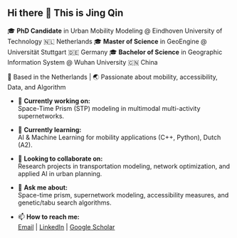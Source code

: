 ## Hi there 👋 This is Jing Qin


🎓 **PhD Candidate** in Urban Mobility Modeling @ Eindhoven University of Technology 🇳🇱 Netherlands 
🎓 **Master of Science** in GeoEngine @ Universität Stuttgart 🇩🇪 Germany 
🎓 **Bachelor of Science** in Geographic Information System @ Wuhan University 🇨🇳 China 

📍 Based in the Netherlands | 🌏 Passionate about mobility, accessibility, Data, and Algorithm

- 🔭 **Currently working on:**  
  Space-Time Prism (STP) modeling in multimodal multi-activity supernetworks.

- 🌱 **Currently learning:**  
  AI & Machine Learning for mobility applications (C++, Python), Dutch (A2).  

- 👯 **Looking to collaborate on:**  
  Research projects in transportation modeling, network optimization, and applied AI in urban planning.

- 💬 **Ask me about:**  
  Space-time prism, supernetwork modeling, accessibility measures, and genetic/tabu search algorithms.

- 📫 **How to reach me:**  
  [Email](Jing.QIN94@outlook.com) | [LinkedIn](https://www.linkedin.com/in/jing-qin-tech/) | [Google Scholar](https://scholar.google.com/citations?hl=en&user=BiiKYPkAAAAJ)



